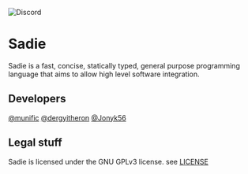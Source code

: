<p href="https://discord.gg/HEKQ9yN">
  <img alt="Discord" src="https://img.shields.io/discord/731577337686130858?label=Join%20The%20DIscord%21&logo=Sadie%20Lang&style=for-the-badge">
</p>

# Sadie
Sadie is a fast, concise, statically typed, general purpose programming language that aims to allow high level software integration.

## Developers
[@munific](https://github.com/munific)
[@dergyitheron](https://github.com/dergyitheron)
[@Jonyk56](https://github.com/Jonyk56)

## Legal stuff
Sadie is licensed under the GNU GPLv3 license. see [LICENSE](https://github.com/sadie-lang/Sadie/blob/master/LICENSE)
